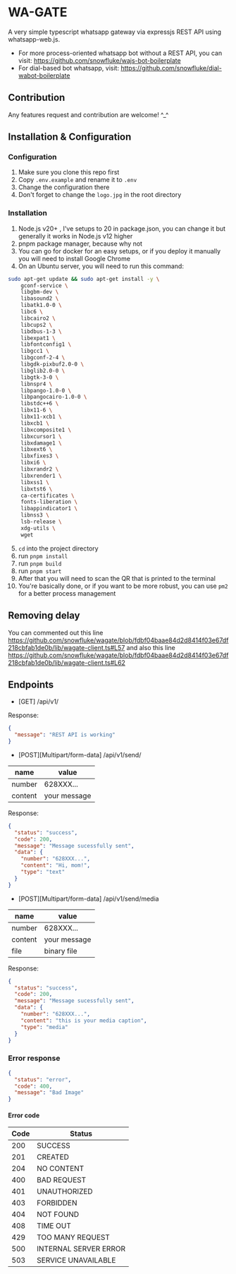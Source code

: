 # WA-GATE

A very simple typescript whatsapp gateway via expressjs REST API using whatsapp-web.js. 

- For more process-oriented whatsapp bot without a REST API, you can visit: https://github.com/snowfluke/wajs-bot-boilerplate
- For dial-based bot whatsapp, visit: https://github.com/snowfluke/dial-wabot-boilerplate

## Contribution

Any features request and contribution are welcome! ^\_^

## Installation & Configuration

### Configuration

1. Make sure you clone this repo first
2. Copy `.env.example` and rename it to `.env`
3. Change the configuration there
4. Don't forget to change the `logo.jpg` in the root directory

### Installation

1. Node.js v20+ , I've setups to 20 in package.json, you can change it but generally it works in Node.js v12 higher
2. pnpm package manager, because why not
3. You can go for docker for an easy setups, or if you deploy it manually you will need to install Google Chrome
4. On an Ubuntu server, you will need to run this command:

```bash
sudo apt-get update && sudo apt-get install -y \
    gconf-service \
    libgbm-dev \
    libasound2 \
    libatk1.0-0 \
    libc6 \
    libcairo2 \
    libcups2 \
    libdbus-1-3 \
    libexpat1 \
    libfontconfig1 \
    libgcc1 \
    libgconf-2-4 \
    libgdk-pixbuf2.0-0 \
    libglib2.0-0 \
    libgtk-3-0 \
    libnspr4 \
    libpango-1.0-0 \
    libpangocairo-1.0-0 \
    libstdc++6 \
    libx11-6 \
    libx11-xcb1 \
    libxcb1 \
    libxcomposite1 \
    libxcursor1 \
    libxdamage1 \
    libxext6 \
    libxfixes3 \
    libxi6 \
    libxrandr2 \
    libxrender1 \
    libxss1 \
    libxtst6 \
    ca-certificates \
    fonts-liberation \
    libappindicator1 \
    libnss3 \
    lsb-release \
    xdg-utils \
    wget
```

5. `cd` into the project directory
6. run `pnpm install`
7. run `pnpm build`
8. run `pnpm start`
9. After that you will need to scan the QR that is printed to the terminal
10. You're basically done, or if you want to be more robust, you can use `pm2` for a better process management

## Removing delay
You can commented out this line https://github.com/snowfluke/wagate/blob/fdbf04baae84d2d8414f03e67df218cbfab1de0b/lib/wagate-client.ts#L57 and also this line https://github.com/snowfluke/wagate/blob/fdbf04baae84d2d8414f03e67df218cbfab1de0b/lib/wagate-client.ts#L62

## Endpoints

- [GET] /api/v1/

Response:

```json
{
  "message": "REST API is working"
}
```

- [POST][Multipart/form-data] /api/v1/send/

| name    | value        |
| ------- | ------------ |
| number  | 628XXX...    |
| content | your message |

Response:

```json
{
  "status": "success",
  "code": 200,
  "message": "Message sucessfully sent",
  "data": {
    "number": "628XXX...",
    "content": "Hi, mom!",
    "type": "text"
  }
}
```

- [POST][Multipart/form-data] /api/v1/send/media

| name    | value        |
| ------- | ------------ |
| number  | 628XXX...    |
| content | your message |
| file    | binary file  |

Response:

```json
{
  "status": "success",
  "code": 200,
  "message": "Message sucessfully sent",
  "data": {
    "number": "628XXX...",
    "content": "this is your media caption",
    "type": "media"
  }
}
```

### Error response

```json
{
  "status": "error",
  "code": 400,
  "message": "Bad Image"
}
```

#### Error code

| Code | Status                |
| ---- | --------------------- |
| 200  | SUCCESS               |
| 201  | CREATED               |
| 204  | NO CONTENT            |
| 400  | BAD REQUEST           |
| 401  | UNAUTHORIZED          |
| 403  | FORBIDDEN             |
| 404  | NOT FOUND             |
| 408  | TIME OUT              |
| 429  | TOO MANY REQUEST      |
| 500  | INTERNAL SERVER ERROR |
| 503  | SERVICE UNAVAILABLE   |
